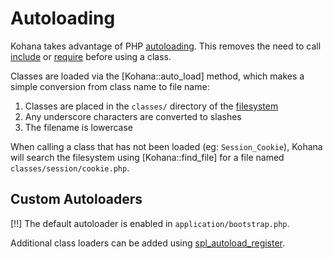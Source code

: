 # Autoloading

Kohana takes advantage of PHP [autoloading](http://php.net/manual/language.oop5.autoload.php). This removes the need to call [include](http://php.net/include) or [require](http://php.net/require) before using a class.

Classes are loaded via the [Kohana::auto_load] method, which makes a simple conversion from class name to file name:

1. Classes are placed in the `classes/` directory of the [filesystem](start.filesystem)
2. Any underscore characters are converted to slashes
2. The filename is lowercase

When calling a class that has not been loaded (eg: `Session_Cookie`), Kohana will search the filesystem using [Kohana::find_file] for a file named `classes/session/cookie.php`.

## Custom Autoloaders

[!!] The default autoloader is enabled in `application/bootstrap.php`.

Additional class loaders can be added using [spl_autoload_register](http://php.net/spl_autoload_register).
